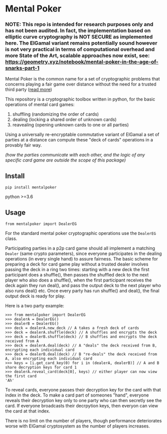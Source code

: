 # Mental Poker

### NOTE: This repo is intended for research purposes only and has not been audited. In fact, the implementation based on elliptic curve cryptography is NOT SECURE as implemented here. The ElGamal variant remains potentially sound however is not very practical in terms of computational overhead and more State of the Art, scalable approaches now exist, see: https://geometry.xyz/notebook/mental-poker-in-the-age-of-snarks-part-1


Mental Poker is the common name for a set of cryptographic problems that concerns playing a fair game over distance without the need for a trusted third party ([read more](https://en.wikipedia.org/wiki/Mental_poker))

This repository is a cryptographic toolbox written in python, for the basic operations of mental card games:

1. shuffling (randomizing the order of cards)
2. dealing (locking a shared order of unknown cards)
3. reavealing (opening unknown cards to one or all parties)

Using a universally re-encryptable commutative variant of ElGamal a set of parties at a distance can compute these "deck of cards" operations in a provably fair way.

*(how the parties communicate with each other, and the logic of any specific card game are outside the scope of this package)*

## Install

`pip install mentalpoker`

python >=3.6

## Usage

`from mentalpoker import DealerEG`

For the standard mental poker cryptographic operations use the `DealerEG` class.

Participating parties in a p2p card game should all implement a matching `Dealer` (same crypto parameters), since everyone participates in the dealing operations (in every single hand) to assure fairness. The basic scheme for preparing a deck for card game play without a trusted dealer involves passing the deck in a ring two times: starting with a new deck the first participant does a shuffle(), then passes the shuffled deck to the next player who also does a shuffle(), when the first participant receives the deck again they run deal(), and pass the output deck to the next player who also runs deal() etc. Once every party has run shuffle() and deal(), the final output deck is ready for play.

Here is a two party example:

```
>>> from mentalpoker import DealerEG
>>> dealerA = DealerEG()
>>> dealerB = DealerEG()
>>> deck = dealerA.new_deck // A takes a fresh deck of cards
>>> deck = dealerA.shuffle(deck) // A shuffles and encrypts the deck
>>> deck = dealerB.shuffle(deck) // B shuffles and encrypts the deck received from A
>>> deck = dealerA.deal(deck) // A "deals" the deck received from B, encrypting each individual card
>>> deck = dealerB.deal(deck) // B "re-deals" the deck received from A, also encrypting each individual card
>>> keys = [i.get_card_key(0) for i in (dealerA, dealerB)] // A and B share decryption keys for card 1
>>> dealerA.reveal_card(deck[0], keys) // either player can now view the first card
'Ah'
```

To reveal cards, everyone passes their decryption key for the card with that index in the deck. To make a card part of someones "hand", everyone reveals their decryption key only to one party who can then secretly see the card. If everyone broadcasts their decrpytion keys, then everyon can view the card at that index.

There is no limit on the number of players, though performance deteriorates worse with ElGamal cryptosystem as the number of players increases.


